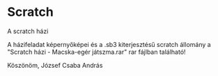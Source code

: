 # Scratch
A scratch házi

A házifeladat képernyőképei és a .sb3 kiterjesztésű scratch állomány a "Scratch házi - Macska-egér játszma.rar" rar fájlban található! 


Köszönöm,
József Csaba András
